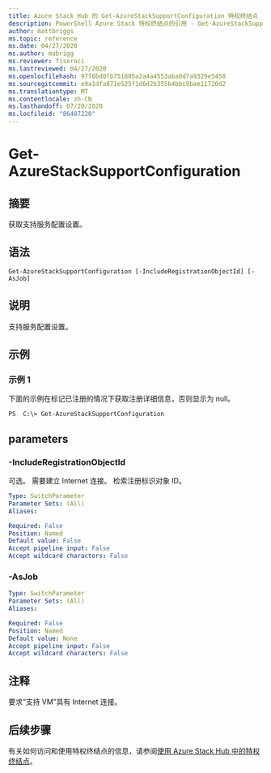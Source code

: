 ```yaml
---
title: Azure Stack Hub 的 Get-AzureStackSupportConfiguration 特权终结点
description: PowerShell Azure Stack 特权终结点的引用 - Get-AzureStackSupportConfiguration
author: mattbriggs
ms.topic: reference
ms.date: 04/27/2020
ms.author: mabrigg
ms.reviewer: fiseraci
ms.lastreviewed: 04/27/2020
ms.openlocfilehash: 97f6bd0fb751885a2a4a4553aba0d7a9329e5458
ms.sourcegitcommit: e9a1dfa871e525f1d6d2b355b4bbc9bae11720d2
ms.translationtype: MT
ms.contentlocale: zh-CN
ms.lasthandoff: 07/20/2020
ms.locfileid: "86487220"
---
```

# <a name="get-azurestacksupportconfiguration"></a>Get-AzureStackSupportConfiguration

## <a name="synopsis"></a>摘要
获取支持服务配置设置。

## <a name="syntax"></a>语法

```
Get-AzureStackSupportConfiguration [-IncludeRegistrationObjectId] [-AsJob]
```

## <a name="description"></a>说明
支持服务配置设置。

## <a name="examples"></a>示例

### <a name="example-1"></a>示例 1
下面的示例在标记已注册的情况下获取注册详细信息，否则显示为 null。

```
PS  C:\> Get-AzureStackSupportConfiguration
```

## <a name="parameters"></a>parameters

### <a name="-includeregistrationobjectid"></a>-IncludeRegistrationObjectId
可选。
需要建立 Internet 连接。
检索注册标识对象 ID。

```yaml
Type: SwitchParameter
Parameter Sets: (All)
Aliases:

Required: False
Position: Named
Default value: False
Accept pipeline input: False
Accept wildcard characters: False
```

### <a name="-asjob"></a>-AsJob


```yaml
Type: SwitchParameter
Parameter Sets: (All)
Aliases:

Required: False
Position: Named
Default value: None
Accept pipeline input: False
Accept wildcard characters: False
```

## <a name="notes"></a>注释
要求“支持 VM”具有 Internet 连接。

## <a name="next-steps"></a>后续步骤

有关如何访问和使用特权终结点的信息，请参阅[使用 Azure Stack Hub 中的特权终结点](../../operator/azure-stack-privileged-endpoint.md)。
